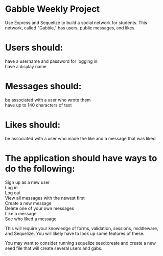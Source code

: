 # Gabble Weekly Project

Use Express and Sequelize to build a social network for students. This network, called "Gabble," has users, public messages, and likes.<br>

# Users should:

have a username and password for logging in<br>
have a display name<br>

# Messages should:<br>

be associated with a user who wrote them<br>
have up to 140 characters of text<br>

# Likes should:<br>

be associated with a user who made the like and a message that was liked<br>

# The application should have ways to do the following:

Sign up as a new user<br>
Log in<br>
Log out<br>
View all messages with the newest first<br>
Create a new message<br>
Delete one of your own messages<br>
Like a message<br>
See who liked a message<br>

This will require your knowledge of forms, validation, sessions, middleware, and Sequelize. You will likely have to look up some features of these.<br>

You may want to consider running sequelize seed:create and create a new seed file that will create several users and gabs.<br>
